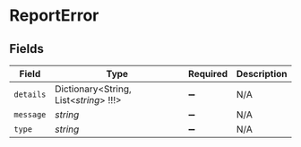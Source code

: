 # ReportError


## Fields

| Field                                    | Type                                     | Required                                 | Description                              |
| ---------------------------------------- | ---------------------------------------- | ---------------------------------------- | ---------------------------------------- |
| `details`                                | Dictionary<String, List<*string*>   !!!> | :heavy_minus_sign:                       | N/A                                      |
| `message`                                | *string*                                 | :heavy_minus_sign:                       | N/A                                      |
| `type`                                   | *string*                                 | :heavy_minus_sign:                       | N/A                                      |